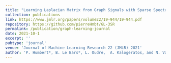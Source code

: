```yaml
---
title: "Learning Laplacian Matrix from Graph Signals with Sparse Spectral Representation"
collection: publications
link: https://www.jmlr.org/papers/volume22/19-944/19-944.pdf
repository: https://github.com/pierreHmbt/GL-3SR
permalink: /publication/graph-learning-journal
date: 2021-10-1
excerpt: ''
pubtype: 'journal'
venue: 'Journal of Machine Learning Research 22 (JMLR) 2021'
author: 'P. Humbert*, B. Le Bars*, L. Oudre,  A. Kalogeratos, and N. Vayatis'
---
```

